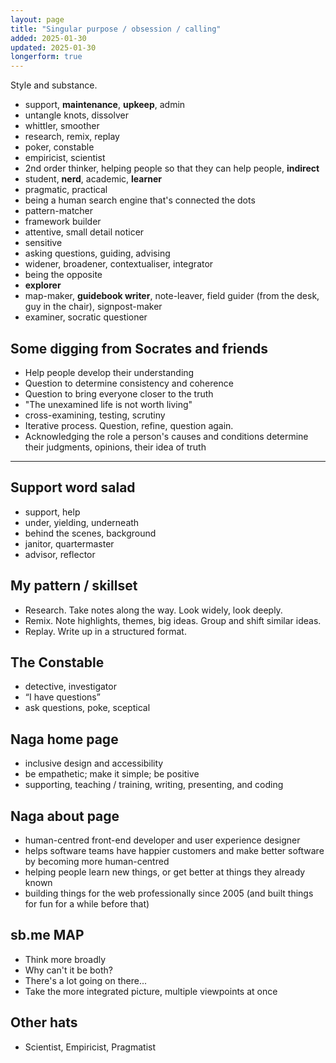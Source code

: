 ```yaml
---
layout: page
title: "Singular purpose / obsession / calling"
added: 2025-01-30
updated: 2025-01-30
longerform: true
---
```


Style and substance.

- support, **maintenance**, **upkeep**, admin
- untangle knots, dissolver
- whittler, smoother
- research, remix, replay
- poker, constable
- empiricist, scientist
- 2nd order thinker, helping people so that they can help people, **indirect**
- student, **nerd**, academic, **learner**
- pragmatic, practical
- being a human search engine that's connected the dots
- pattern-matcher
- framework builder
- attentive, small detail noticer
- sensitive
- asking questions, guiding, advising
- widener, broadener, contextualiser, integrator
- being the opposite
- **explorer**
- map-maker, **guidebook writer**, note-leaver, field guider (from the desk, guy in the chair), signpost-maker
- examiner, socratic questioner

## Some digging from Socrates and friends

- Help people develop their understanding
- Question to determine consistency and coherence
- Question to bring everyone closer to the truth
- "The unexamined life is not worth living"
- cross-examining, testing, scrutiny
- Iterative process. Question, refine, question again.
- Acknowledging the role a person's causes and conditions determine their judgments, opinions, their idea of truth

---

## Support word salad

- support, help
- under, yielding, underneath
- behind the scenes, background
- janitor, quartermaster
- advisor, reflector

## My pattern / skillset

- Research. Take notes along the way. Look widely, look deeply.
- Remix. Note highlights, themes, big ideas. Group and shift similar ideas.
- Replay. Write up in a structured format. 

## The Constable

- detective, investigator
- “I have questions”
- ask questions, poke, sceptical

## Naga home page

- inclusive design and accessibility
- be empathetic; make it simple; be positive
- supporting, teaching / training, writing, presenting, and coding

## Naga about page

- human-centred front-end developer and user experience designer
- helps software teams have happier customers and make better software by becoming more human-centred
- helping people learn new things, or get better at things they already known
- building things for the web professionally since 2005 (and built things for fun for a while before that)

## sb.me MAP

- Think more broadly
- Why can't it be both?
- There's a lot going on there...
- Take the more integrated picture, multiple viewpoints at once

## Other hats

- Scientist, Empiricist, Pragmatist

